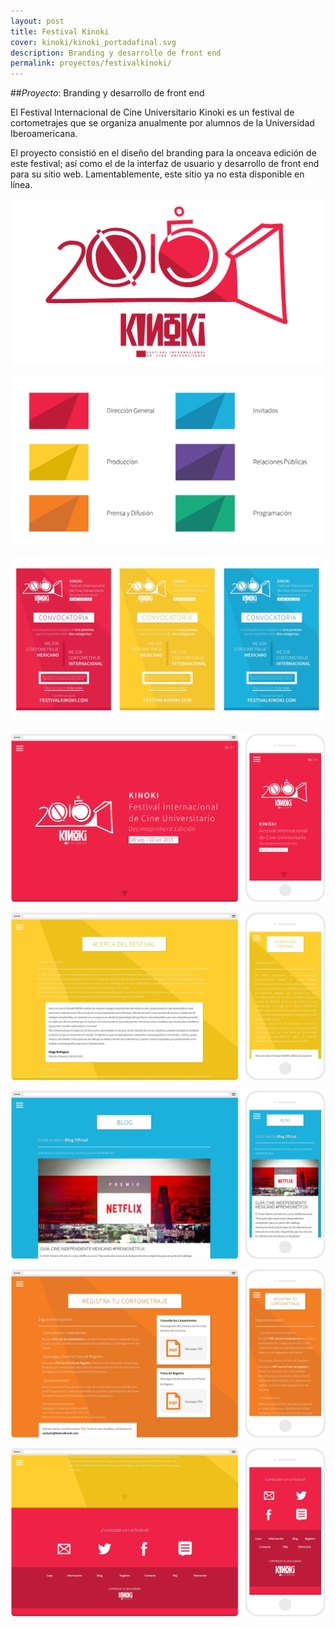 ```yaml
---
layout: post
title: Festival Kinoki
cover: kinoki/kinoki_portadafinal.svg
description: Branding y desarrollo de front end
permalink: proyectos/festivalkinoki/
---
```

##_Proyecto_: Branding y desarrollo de front end

El Festival Internacional de Cine Universitario Kinoki es un festival de cortometrajes que se organiza anualmente por alumnos de la Universidad Iberoamericana.

El proyecto consistió en el diseño del branding para la onceava edición de este festival; así como el de la interfaz de usuario y desarrollo de front end para su sitio web. Lamentablemente, este sitio ya no esta disponible en línea. 

![proyecto-01][proyecto-01]

![proyecto-02][proyecto-02]

![proyecto-03][proyecto-03]

![proyecto-04][proyecto-04]

![proyecto-05][proyecto-05]

![proyecto-06][proyecto-06]

![proyecto-07][proyecto-07]

![proyecto-08][proyecto-08]


[festivalkinoki.com]: http://festivalkinoki.com

[proyecto-01]: /images/kinoki/kinoki_01final.svg
[proyecto-02]: /images/kinoki/kinoki_02final.svg
[proyecto-03]: /images/kinoki/kinoki_03final.jpg
[proyecto-04]: /images/kinoki/kinoki_04final.svg
[proyecto-05]: /images/kinoki/kinoki_05final.jpg
[proyecto-06]: /images/kinoki/kinoki_06final.jpg
[proyecto-07]: /images/kinoki/kinoki_07final.jpg
[proyecto-08]: /images/kinoki/kinoki_08final.jpg